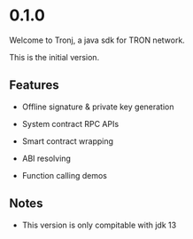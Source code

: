 # 0.1.0

Welcome to Tronj, a java sdk for TRON network.

This is the initial version.

## Features 

- Offline signature & private key generation

- System contract RPC APIs

- Smart contract wrapping

- ABI resolving 

- Function calling demos

## Notes

- This version is only compitable with jdk 13
